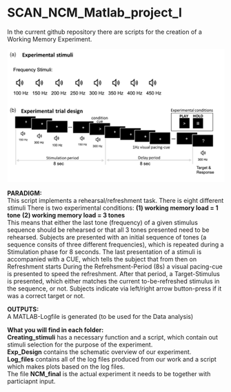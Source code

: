 # SCAN_NCM_Matlab_project_I
In the current github repository there are scripts for the creation of a Working Memory Experiment. 

![Experimental Design](https://github.com/frewagener/SCAN_NCM_Matlab_project_I/blob/main/Exp_Design/Experimental_Design.png)
  

**PARADIGM:**<br/>
This script implements a rehearsal/refreshment task. 
There is eight different stimuli
There is two experimental conditions: **(1) working memory load = 1 tone**
                                      **(2) working memory load = 3 tones**<br/>
This means that either the last tone (frequency) of a given stimulus sequence should
be rehearsed or that all 3 tones presented need to be rehearsed.
Subjects are presented with an initial sequence of tones (a sequence consits of three different frequencies),
which is repeated during a Stimulation phase for 8 seconds.
The last presentation of a stimuli is accompanied with a CUE, which tells
the subject that from then on Refreshment starts
During the Refrehsment-Period (8s) a visual pacing-cue is presented
to speed the refreshment.
After that period, a Target-Stimulus is presented, which either matches
the current to-be-refreshed stimulus in the sequence, or not.
Subjects indicate via left/right arrow button-press if it was a correct target
or not. 

**OUTPUTS:**<br/>
A MATLAB-Logfile is generated (to be used for the Data analysis)


**What you will find in each folder:** <br/>
**Creating_stimuli** has a necessary function and a script, which contain out stimuli selection for the purpose of the experiment.<br/>
**Exp_Design** contains the schematic overview of our experiment.<br/>
**Log_files** contains all of the log files produced from our work and a script which makes plots based on the log files.<br/>
The file **NCM_final** is the actual experiment it needs to be together with particiapnt input. 

